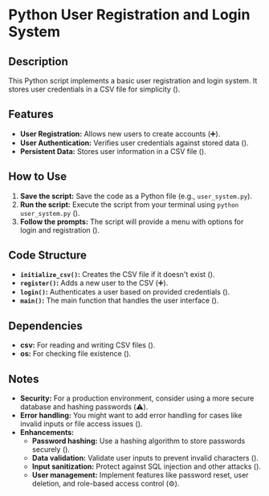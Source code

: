 # Python User Registration and Login System  

## Description
This Python script implements a basic user registration and login system. It stores user credentials in a CSV file for simplicity (). 

## Features
* **User Registration:** Allows new users to create accounts (➕).
* **User Authentication:** Verifies user credentials against stored data ().
* **Persistent Data:** Stores user information in a CSV file ().

## How to Use
1. **Save the script:** Save the code as a Python file (e.g., `user_system.py`).
2. **Run the script:** Execute the script from your terminal using `python user_system.py` ().
3. **Follow the prompts:** The script will provide a menu with options for login and registration ().

## Code Structure
* **`initialize_csv()`:** Creates the CSV file if it doesn't exist (️).
* **`register()`:** Adds a new user to the CSV (➕).
* **`login()`:** Authenticates a user based on provided credentials ().
* **`main()`:** The main function that handles the user interface ().

## Dependencies
* **csv:** For reading and writing CSV files ().
* **os:** For checking file existence ().

## Notes
* **Security:** For a production environment, consider using a more secure database and hashing passwords (⚠️).
* **Error handling:** You might want to add error handling for cases like invalid inputs or file access issues ().
* **Enhancements:**
  * **Password hashing:** Use a hashing algorithm to store passwords securely ().
  * **Data validation:** Validate user inputs to prevent invalid characters ().
  * **Input sanitization:** Protect against SQL injection and other attacks (️).
  * **User management:** Implement features like password reset, user deletion, and role-based access control (⚙️).
